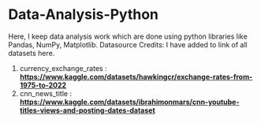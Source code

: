 # Data-Analysis-Python
Here, I keep data analysis work which are done using python libraries like Pandas, NumPy, Matplotlib.
Datasource Credits: I have added to link of all datasets here.
1. currency_exchange_rates : **https://www.kaggle.com/datasets/hawkingcr/exchange-rates-from-1975-to-2022**
2. cnn_news_title : **https://www.kaggle.com/datasets/ibrahimonmars/cnn-youtube-titles-views-and-posting-dates-dataset**
